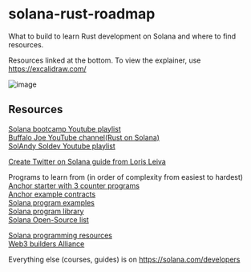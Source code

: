 # solana-rust-roadmap
What to build to learn Rust development on Solana and where to find resources.

Resources linked at the bottom. To view the explainer, use https://excalidraw.com/ 

![image](https://github.com/AlmostEfficient/solana-rust-roadmap/assets/42661870/5fb9f716-bc55-4a6b-9ed3-3ad82b00f519)

## Resources
[Solana bootcamp Youtube playlist](https://www.youtube.com/playlist?list=PLilwLeBwGuK6NsYMPP_BlVkeQgff0NwvU)  
[Buffalo Joe YouTube channel(Rust on Solana)](https://www.youtube.com/@CodingCrypto/)  
[SolAndy Soldev Youtube playlist](https://www.youtube.com/playlist?list=PLmAMfj0qP2wwfnuRJQge2ss4sJxnhIqyt)  

[Create Twitter on Solana guide from Loris Leiva](https://lorisleiva.com/create-a-solana-dapp-from-scratch/)  

Programs to learn from (in order of complexity from easiest to hardest)  
[Anchor starter with 3 counter programs](https://github.com/solana-developers/anchor-starter)  
[Anchor example contracts](https://github.com/tgaye/AnchorExampleContracts/)  
[Solana program examples](https://github.com/solana-developers/program-examples)  
[Solana program library](https://github.com/solana-labs/solana-program-library)  
[Solana Open-Source list](https://github.com/StockpileLabs/awesome-solana-oss)  

[Solana programming resources](https://github.com/SolanaNatives/Solana-Programming-Resources)  
[Web3 builders Alliance](https://web3builders.dev/builders)

Everything else (courses, guides) is on https://solana.com/developers
